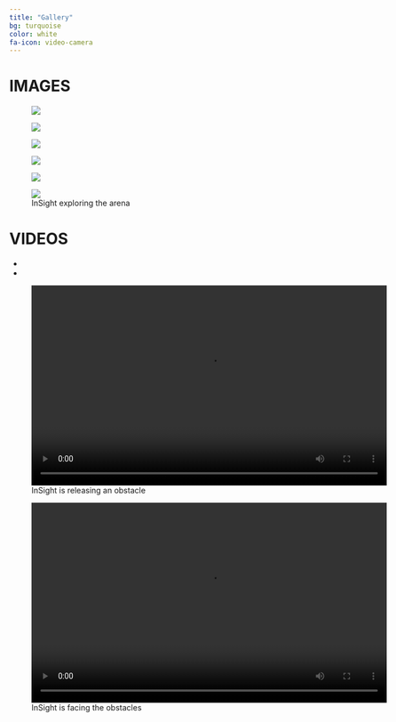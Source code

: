 ```yaml
---
title: "Gallery"
bg: turquoise
color: white
fa-icon: video-camera
---
```



# IMAGES

<figure>
<img src="img/IMG_4099.jpg" />
</figure>

<figure>
<img src="img/IMG_4103.jpg" />
</figure>

<figure>
<img src="img/IMG_4104.jpg" />
</figure>

<figure>
<img src="img/IMG_4106.jpg" />
</figure>

<figure>
<img src="img/IMG_4107.jpg" />
</figure>

<figure>
<img src="img/IMG_4112.png" />
<figcaption>InSight exploring the arena</figcaption>
</figure>

# VIDEOS

<div class="playlist">
<div class="mediatec-cleanvideoplayer">
<ul data-theme="default">
<li data-title="InSight releasing an obstacle" data-type="mp4" data-url="video/img_4109.mp4" data-free="true"></li>
<li data-title="InSight facing the obstaclese" data-type="mp4" data-url="video/img_4110.mp4" data-free="true"></li>
</ul>
</div>
</div>

<figure>
<video controls="controls" width="640" height="360">
<source src="video/img_4109.mp4" type="video/mp4" />
</video>
<figcaption>InSight is releasing an obstacle</figcaption>
</figure>

<figure>
<video controls="controls" width="640" height="360">
<source src="video/img_4110.mp4" type="video/mp4" />
</video>
<figcaption>InSight is facing the obstacles</figcaption>
</figure>
